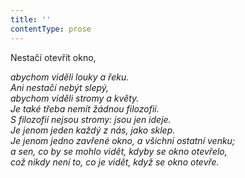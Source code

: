 ```yaml
---
title: ''
contentType: prose
---
```


Nestačí otevřít okno,

_abychom viděli louky a řeku.  
Ani nestačí nebýt slepý,  
abychom viděli stromy a květy.  
Je také třeba nemít žádnou filozofii.  
S filozofií nejsou stromy: jsou jen ideje.  
Je jenom jeden každý z nás, jako sklep.  
Je jenom jedno zavřené okno, a všichni ostatní venku;  
a sen, co by se mohlo vidět, kdyby se okno otevřelo,  
což nikdy není to, co je vidět, když se okno otevře._
